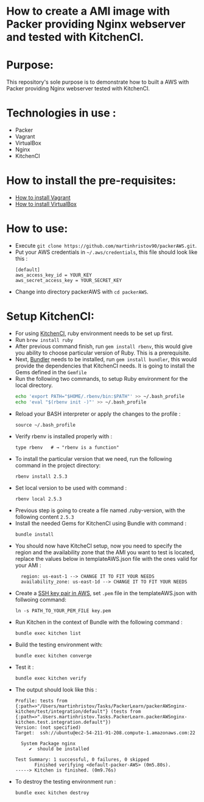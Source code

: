 # How to create a AMI image with Packer providing Nginx webserver and tested with KitchenCI.

# Purpose:

This repository's sole purpose is to demonstrate how to built a AWS with Packer providing Nginx webserver tested with KitchenCI.

# Technologies in use :

- Packer
- Vagrant
- VirtualBox
- Nginx
- KitchenCI

# How to install the pre-requisites:

- [How to install Vagrant](https://www.vagrantup.com/docs/installation/)
- [How to install VirtualBox](https://www.virtualbox.org/manual/ch02.html)

# How to use:

- Execute `git clone https://github.com/martinhristov90/packerAWS.git`.
- Put your AWS credentials in `~/.aws/credentials`, this file should look like this :
    ```
    [default]
    aws_access_key_id = YOUR_KEY
    aws_secret_access_key = YOUR_SECRET_KEY
    ```
- Change into directory packerAWS with `cd packerAWS`.

# Setup KitchenCI:

- For using [KitchenCI](https://kitchen.ci/), ruby environment needs to be set up first.
- Run `brew install ruby`
- After previous command finish, run `gem install rbenv`, this would give you ability to choose particular version of Ruby. This is a prerequisite.
- Next, [Bundler](https://bundler.io) needs to be installed, run `gem install bundler`, this would provide the dependencies that KitchenCI needs. It is going to install the Gems defined in the `Gemfile`
- Run the following two commands, to setup Ruby environment for the local directory.
    ```bash
    echo 'export PATH="$HOME/.rbenv/bin:$PATH"' >> ~/.bash_profile
    echo 'eval "$(rbenv init -)"' >> ~/.bash_profile
    ```
- Reload your BASH interpreter or apply the changes to the profile :
    ```shell
    source ~/.bash_profile 
    ```
- Verify rbenv is installed properly with :
    ```shell
    type rbenv   # → "rbenv is a function"
    ```
- To install the particular version that we need, run the following command in the project directory:
    ```shell
    rbenv install 2.5.3
    ```
- Set local version to be used with command :
    ```shell
    rbenv local 2.5.3
    ```
- Previous step is going to create a file named .ruby-version, with the following content `2.5.3`
- Install the needed Gems for KitchenCI using Bundle with command :
    ```shell
    bundle install
    ```
- You should now have KitcheCI setup, now you need to specify the region and the availability zone that the AMI you want to test is located, replace the values below in templateAWS.json file with the ones valid for your AMI : 
    ```shell
      region: us-east-1 --> CHANGE IT TO FIT YOUR NEEDS
      availability_zone: us-east-1d --> CHANGE IT TO FIT YOUR NEEDS
    ```
- Create a [SSH key pair in AWS](https://docs.aws.amazon.com/general/latest/gr/aws-sec-cred-types.html#key-pairs), set `.pem` file in the templateAWS.json with follwoing command: 
    ```shell
    ln -s PATH_TO_YOUR_PEM_FILE key.pem
    ```
- Run Kitchen in the context of Bundle with the following command : 
    ```shell
    bundle exec kitchen list
    ```
- Build the testing environment with:
    ```shell
    bundle exec kitchen converge
    ```
- Test it : 
    ```shell
    bundle exec kitchen verify
    ```
- The output should look like this :
    ```shell
    Profile: tests from {:path=>"/Users/martinhristov/Tasks/PackerLearn/packerAWSnginx-kitchen/test/integration/default"} (tests from  {:path=>".Users.martinhristov.Tasks.PackerLearn.packerAWSnginx-kitchen.test.integration.default"})
    Version: (not specified)
    Target:  ssh://ubuntu@ec2-54-211-91-208.compute-1.amazonaws.com:22
    
      System Package nginx
         ✔  should be installed
    
    Test Summary: 1 successful, 0 failures, 0 skipped
           Finished verifying <default-packer-AWS> (0m5.80s).
    -----> Kitchen is finished. (0m9.76s)
    ```
- To destroy the testing environment run :
    ```shell
    bundle exec kitchen destroy
    ```
